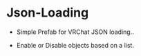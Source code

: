 # Json-Loading

- Simple Prefab for VRChat JSON loading..

- Enable or Disable objects based on a list.
